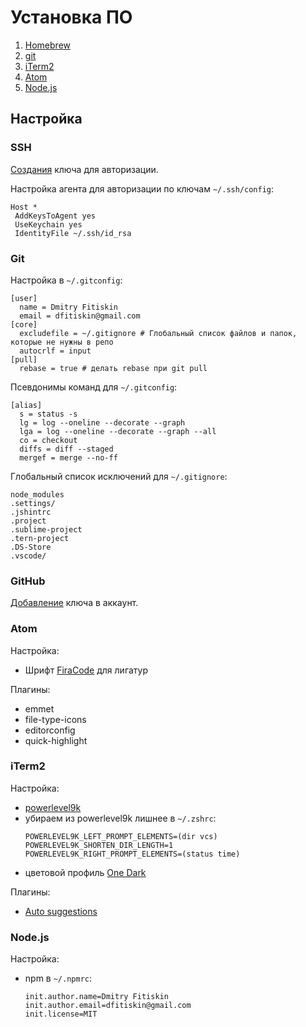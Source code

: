 Установка ПО
===

1. [Homebrew](https://brew.sh/)
1. [git](https://git-scm.com)
1. [iTerm2](https://www.iterm2.com)
1. [Atom](https://atom.io)
1. [Node.js](https://nodejs.org/en/download/)

## Настройка

### SSH

[Создания](https://help.github.com/articles/generating-a-new-ssh-key-and-adding-it-to-the-ssh-agent/) ключа для авторизации.

Настройка агента для авторизации по ключам `~/.ssh/config`:
```
Host *
 AddKeysToAgent yes
 UseKeychain yes
 IdentityFile ~/.ssh/id_rsa
```

### Git

Настройка в `~/.gitconfig`:
```
[user]
  name = Dmitry Fitiskin
  email = dfitiskin@gmail.com
[core]
  excludefile = ~/.gitignore # Глобальный список файлов и папок, которые не нужны в репо
  autocrlf = input
[pull]
  rebase = true # делать rebase при git pull
```

Псевдонимы команд для `~/.gitconfig`:
```
[alias]
  s = status -s
  lg = log --oneline --decorate --graph
  lga = log --oneline --decorate --graph --all
  co = checkout
  diffs = diff --staged
  mergef = merge --no-ff
```

Глобальный список исключений для `~/.gitignore`:
```
node_modules
.settings/
.jshintrc
.project
.sublime-project
.tern-project
.DS-Store
.vscode/
```

### GitHub

[Добавление](https://help.github.com/articles/adding-a-new-ssh-key-to-your-github-account/) ключа в аккаунт.

### Atom

Настройка:
- Шрифт [FiraCode](https://github.com/tonsky/FiraCode) для лигатур

Плагины:
- emmet
- file-type-icons
- editorconfig
- quick-highlight

### iTerm2

Настройка:
- [powerlevel9k](https://gist.github.com/kevin-smets/8568070)
- убираем из powerlevel9k лишнее в `~/.zshrc`:
  ```
  POWERLEVEL9K_LEFT_PROMPT_ELEMENTS=(dir vcs)
  POWERLEVEL9K_SHORTEN_DIR_LENGTH=1
  POWERLEVEL9K_RIGHT_PROMPT_ELEMENTS=(status time)
  ```
- цветовой профиль [One Dark](./OneDark.itermcolors)

Плагины:
- [Auto suggestions](https://github.com/zsh-users/zsh-autosuggestions/blob/master/INSTALL.md#oh-my-zsh)

### Node.js

Настройка:
- npm в `~/.npmrc`:
  ```
  init.author.name=Dmitry Fitiskin
  init.author.email=dfitiskin@gmail.com
  init.license=MIT
  ```
